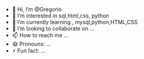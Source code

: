 - 👋 Hi, I’m @Gregorio
- 👀 I’m interested in sql,html,css, python
- 🌱 I’m currently learning , mysql,python,HTML,CSS
- 💞️ I’m looking to collaborate on ...
- 📫 How to reach me ...
- 😄 Pronouns: ...
- ⚡ Fun fact: ...

<!---
Gregorioamass/Gregorioamass is a ✨ special ✨ repository because its `README.md` (this file) appears on your GitHub profile.
You can click the Preview link to take a look at your changes.
--->
